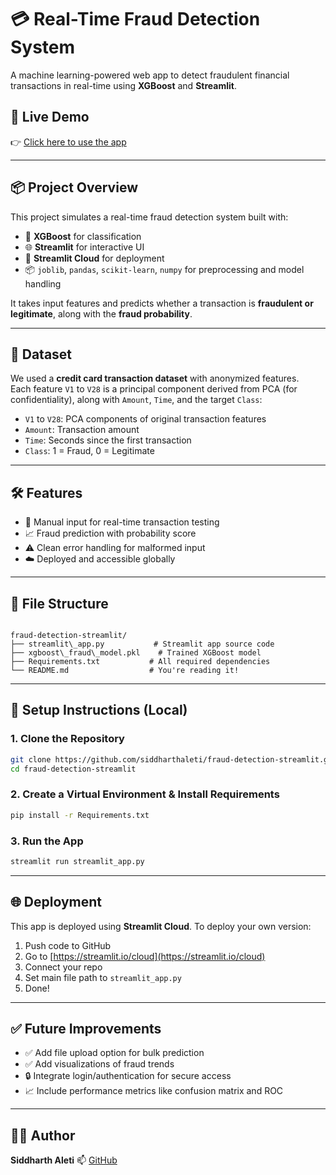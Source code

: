 
# 💳 Real-Time Fraud Detection System

A machine learning-powered web app to detect fraudulent financial transactions in real-time using **XGBoost** and **Streamlit**.


## 🚀 Live Demo

👉 [Click here to use the app](https://fraud-detection-app-113.streamlit.app)

---

## 📦 Project Overview

This project simulates a real-time fraud detection system built with:

- 🧠 **XGBoost** for classification
- 🌐 **Streamlit** for interactive UI
- 🧾 **Streamlit Cloud** for deployment
- 📦 `joblib`, `pandas`, `scikit-learn`, `numpy` for preprocessing and model handling

It takes input features and predicts whether a transaction is **fraudulent or legitimate**, along with the **fraud probability**.

---

## 🧠 Dataset

We used a **credit card transaction dataset** with anonymized features.  
Each feature `V1` to `V28` is a principal component derived from PCA (for confidentiality), along with `Amount`, `Time`, and the target `Class`:

- `V1` to `V28`: PCA components of original transaction features
- `Amount`: Transaction amount
- `Time`: Seconds since the first transaction
- `Class`: 1 = Fraud, 0 = Legitimate

---

## 🛠 Features

- 🔢 Manual input for real-time transaction testing
- 📈 Fraud prediction with probability score
- ⚠️ Clean error handling for malformed input
- ☁️ Deployed and accessible globally

---

## 📁 File Structure

```

fraud-detection-streamlit/
├── streamlit\_app.py           # Streamlit app source code
├── xgboost\_fraud\_model.pkl    # Trained XGBoost model
├── Requirements.txt           # All required dependencies
└── README.md                  # You're reading it!

````

---

## 🔧 Setup Instructions (Local)

### 1. Clone the Repository

```bash
git clone https://github.com/siddharthaleti/fraud-detection-streamlit.git
cd fraud-detection-streamlit
````

### 2. Create a Virtual Environment & Install Requirements

```bash
pip install -r Requirements.txt
```

### 3. Run the App

```bash
streamlit run streamlit_app.py
```

---

## 🌐 Deployment

This app is deployed using **Streamlit Cloud**.
To deploy your own version:

1. Push code to GitHub
2. Go to [https://streamlit.io/cloud](https://streamlit.io/cloud)
3. Connect your repo
4. Set main file path to `streamlit_app.py`
5. Done!

---

## ✅ Future Improvements

* ✅ Add file upload option for bulk prediction
* ✅ Add visualizations of fraud trends
* 🔒 Integrate login/authentication for secure access
* 📈 Include performance metrics like confusion matrix and ROC

---

## 👨‍💻 Author

**Siddharth Aleti**
📫 [GitHub](https://github.com/siddharthaleti) 
